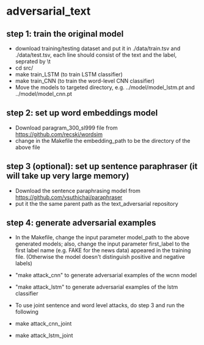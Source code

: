 # adversarial_text

## step 1: train the original model
 - download training/testing dataset and put it in ./data/train.tsv and ./data/test.tsv, each line should consist of the text and the label, seprated by \t
 - cd src/
 - make train_LSTM (to train LSTM classifier)
 - make train_CNN (to train the word-level CNN classifier)
 - Move the models to targeted directory, e.g. ../model/model_lstm.pt and ../model/model_cnn.pt
## step 2: set up word embeddings model
 - Download paragram_300_sl999 file from https://github.com/recski/wordsim
 - change in the Makefile the embedding_path to be the directory of the above file

## step 3 (optional): set up sentence paraphraser (it will take up very large memory)
 - Download the sentence paraphrasing model from https://github.com/vsuthichai/paraphraser
 - put it the the same parent path as the text_adversarial repository

## step 4: generate adversarial examples
 - In the Makefile, change the input parameter model_path to the above generated models; also, change the input parameter first_label to the first label name (e.g. FAKE for the news data) appeared in the training file. (Otherwise the model doesn't distinguish positive and negative labels)
 - "make attack_cnn" to generate adversarial examples of the wcnn model
 - "make attack_lstm" to generate adversarial examples of the lstm classifier

 - To use joint sentence and word level attacks, do step 3 and run the following
 - make attack_cnn_joint
 - make attack_lstm_joint
